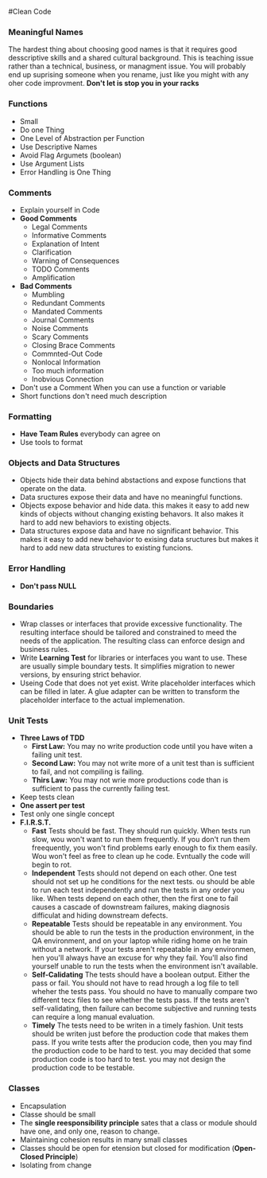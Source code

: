 #Clean Code

### Meaningful Names
The hardest thing about choosing good names is that it requires good desscriptive skills and a shared cultural background. This is teaching issue rather than a technical, business, or managment issue. You will probably end up suprising someone when you rename, just like you might with any oher code improvment. **Don't let is stop you in your racks**

### Functions
- Small
- Do one Thing
- One Level of Abstraction per Function
- Use Descriptive Names
- Avoid Flag Argumets (boolean)
- Use Argument Lists
- Error Handling is One Thing

### Comments
- Explain yourself in Code
- **Good Comments**
  - Legal Comments
  - Informative Comments
  - Explanation of Intent
  - Clarification
  - Warning of Consequences
  - TODO Comments
  - Amplification
- **Bad Comments**
  - Mumbling
  - Redundant Comments
  - Mandated Comments
  - Journal Comments
  - Noise Comments
  - Scary Comments
  - Closing Brace Comments
  - Commnted-Out Code
  - Nonlocal Information
  - Too much information
  - Inobvious Connection
- Don't use a Comment When you can use a function or variable
- Short functions don't need much description

### Formatting
- **Have Team Rules** everybody can agree on
- Use tools to format

### Objects and Data Structures
- Objects hide their data behind abstactions and expose functions that operate on the data.
- Data sructures expose their data and have no meaningful functions.
- Objects expose behavior and hide data. this makes it easy to add new kinds of objects without changing existing behavors. It also makes it hard to add new behaviors to existing objects.
- Data structures expose data and have no significant behavior. This makes it easy to add new behavior to exising data sructures but makes it hard to add new data structures to existing funcions.

### Error Handling
- **Don't pass NULL**

### Boundaries
- Wrap classes or interfaces that provide excessive functionality. The resulting interface should be tailored and constrained to meed the needs of the application. The resulting class can enforce design and business rules.
- Write **Learning Test** for libraries or interfaces you want to use. These are usually simple boundary tests. It simplifies migration to newer versions, by ensuring strict behavior.
- Useing Code that does not yet exist. Write placeholder interfaces which can be filled in later. A glue adapter can be written to transform the placeholder interface to the actual implemenation.

### Unit Tests
- **Three Laws of TDD**
  - **First Law:** You may no write production code until you have witen a failing unit test.
  - **Second Law:** You may not write more of a unit test than is sufficient to fail, and not compiling is failing.
  - **Thirs Law:** You may not wrie more productions code than is sufficient to pass the currently failing test.
- Keep tests clean
- **One assert per test**
- Test only one single concept
- **F.I.R.S.T.**
  - **Fast**
  Tests should be fast. They should run quickly. When tests run slow, wou won't want to run them frequently. If you don't run them freequently, you won't find problems early enough to fix them easily. Wou won't feel as free to clean up he code. Evntually the code will begin to rot.
  - **Independent**
  Tests should not depend on each other. One test should not set up he conditions for the next tests. ou should be able to run each test independently and run the tests in any order you like. When tests depend on each other, then the first one to fail causes a cascade of downstream failures, making diagnosis difficulat and hiding downstream defects.
  - **Repeatable**
  Tests should be repeatable in any environment. You should be able to run the tests in the production environment, in the QA environment, and on your laptop while riding home on he train without a network. If your tests aren't repeatable in any environmen, hen you'll always have an excuse for why they fail. You'll also find yourself unable to run the tests when the environment isn't available.
  - **Self-Calidating**
  The tests should have a boolean output. Either the pass or fail. You should not have to read hrough a log file to tell wheher the tests pass. You should no have to manually compare two different tecx files to see whether the tests pass. If the tests aren't self-validating, then failure can become subjective and running tests can require a long manual evaluation.
  - **Timely**
  The tests need to be writen in a timely fashion. Unit tests should be writen just before the production code that makes them pass. If you write tests after the producion code, then you may find the production code to be hard to test. you may decided that some production code is too hard to test. you may not design the production code to be testable.

### Classes 
- Encapsulation
- Classe should be small
- The **single reesponsibility principle** sates that a class or module should have one, and only one, reason to change.
- Maintaining cohesion results in many small classes
- Classes should be open for etension but closed for modification (**Open-Closed Principle**)
- Isolating from change
